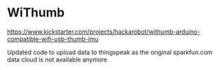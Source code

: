 # WiThumb
https://www.kickstarter.com/projects/hackarobot/withumb-arduino-compatible-wifi-usb-thumb-imu

Updated code to upload data to thingspeak as the original sparkfun.com data cloud is not available anymore
